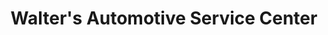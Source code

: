---
title: "Walter's Automotive Service Center"
url: /fort-myers/walters-automotive-service-center/
shop: Autowerkstatt
---